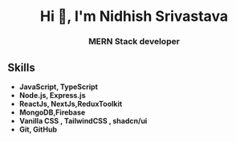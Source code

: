 
<h1 align="center">Hi 👋, I'm Nidhish Srivastava</h1>

<h3 align="center">
MERN Stack developer
</h3>


## Skills

- **JavaScript, TypeScript**
- **Node.js, Express.js**
- **ReactJs, NextJs,ReduxToolkit**
   <!--- **State Management:** Zustand, React Query-->
- **MongoDB,Firebase**
- **Vanilla CSS , TailwindCSS , shadcn/ui**
- **Git, GitHub**
  <!--- **DevOps:** Docker
<!--
## Projects

Here are some notable projects that showcase my skills and expertise:

1. **Project 1:** Brief description and link to the project's repository or live demo.
2. **Project 2:** Brief description and link to the project's repository or live demo.
3. **Project 3:** Brief description and link to the project's repository or live demo.

Feel free to explore my repositories for more projects and code samples.
-->
<!--
If you have any inquiries, collaboration opportunities, or just want to say hello, feel free to reach out to me through the following channels:
-->
<!--
- Email: [nidhish0430@gmail.com](mailto:your-email@example.com)
- LinkedIn: [nidhish-srivastava](https://www.linkedin.com/in/nidhish-srivastava)
- Twitter: [Nidhish_30](https://twitter.com/Nidhish_30)
  <!-- Personal Website/Portfolio: [your-website.com](https://www.your-website.com)-->

<!--Let's build something amazing together! 🚀-->
